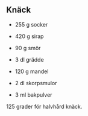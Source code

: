 Knäck
-----

* 255 g socker
* 420 g sirap
* 90 g smör
* 3 dl grädde

* 120 g mandel

* 2 dl skorpsmulor
* 3 ml bakpulver


125 grader för halvhård knäck.
